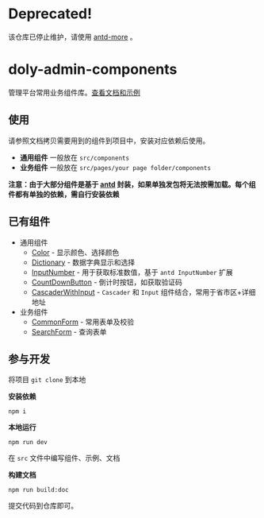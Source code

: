 # Deprecated!

该仓库已停止维护，请使用 [antd-more](https://github.com/doly-dev/antd-more) 。

# doly-admin-components

管理平台常用业务组件库。[查看文档和示例][site]

## 使用

请参照文档拷贝需要用到的组件到项目中，安装对应依赖后使用。

- **通用组件** 一般放在 `src/components`
- **业务组件** 一般放在 `src/pages/your page folder/components`

**注意：由于大部分组件是基于 [antd] 封装，如果单独发包将无法按需加载。每个组件都有单独的依赖，需自行安装依赖**

## 已有组件

- 通用组件
  - [Color] - 显示颜色、选择颜色
  - [Dictionary] - 数据字典显示和选择
  - [InputNumber] - 用于获取标准数值，基于 `antd InputNumber` 扩展
  - [CountDownButton] - 倒计时按钮，如获取验证码
  - [CascaderWithInput] - `Cascader` 和 `Input` 组件结合，常用于省市区+详细地址
- 业务组件
  - [CommonForm] - 常用表单及校验
  - [SearchForm] - 查询表单

## 参与开发

将项目 `git clone` 到本地

**安装依赖**

```
npm i
```

**本地运行**

```
npm run dev
```

在 `src` 文件中编写组件、示例、文档

**构建文档**

```
npm run build:doc
```

提交代码到仓库即可。


[antd]: https://ant.design/

[site]: https://doly-dev.github.io/doly-admin-components/site/

[Color]: https://doly-dev.github.io/doly-admin-components/site/#/common/color
[Dictionary]: https://doly-dev.github.io/doly-admin-components/site/#/common/dictionary
[InputNumber]: https://doly-dev.github.io/doly-admin-components/site/#/common/input-number
[CountDownButton]: https://doly-dev.github.io/doly-admin-components/site/#/common/count-down-button
[CascaderWithInput]: https://doly-dev.github.io/doly-admin-components/site/#/common/cascader-with-input

[SearchForm]: https://doly-dev.github.io/doly-admin-components/site/#/business/search-form
[CommonForm]: https://doly-dev.github.io/doly-admin-components/site/#/business/common-form
